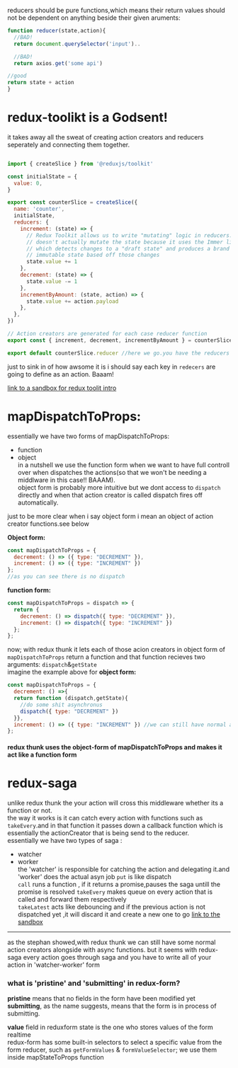 reducers should be pure functions,which means their return values should not be dependent on anything beside their given aruments:
```javascript
function reducer(state,action){
  //BAD!
  return document.querySelector('input')..

  //BAD!
  return axios.get('some api')

//good
return state + action
}
```

# redux-toolikt is a Godsent!
it takes away all the sweat of creating action creators and reducers seperately and connecting them together.
```javascript

import { createSlice } from '@reduxjs/toolkit'

const initialState = {
  value: 0,
}

export const counterSlice = createSlice({
  name: 'counter',
  initialState,
  reducers: {
    increment: (state) => {
      // Redux Toolkit allows us to write "mutating" logic in reducers. It
      // doesn't actually mutate the state because it uses the Immer library,
      // which detects changes to a "draft state" and produces a brand new
      // immutable state based off those changes
      state.value += 1
    },
    decrement: (state) => {
      state.value -= 1
    },
    incrementByAmount: (state, action) => {
      state.value += action.payload
    },
  },
})

// Action creators are generated for each case reducer function
export const { increment, decrement, incrementByAmount } = counterSlice.actions  //vahlaa here are the actions

export default counterSlice.reducer //here we go.you have the reducers
```
just to sink in of how awsome it is i should say each key in `redecers` are going to define as an action. Baaam!

[link to a sandbox for redux toolit intro](https://codesandbox.io/s/redux-toolkit-intro-7dp3kn)


# mapDispatchToProps:
essentially we have two forms of mapDispatchToProps:
* function
* object    
in a nutshell we use the function form when we want to have full controll over when dispatches the actions(so that we won't be needing a middlware in this case!! BAAAM).     
object form is probably more intuitive but we dont access to `dispatch` directly and when that action creator is called dispatch fires off automatically.

just to be more clear when i say object form i mean an object of action creator functions.see below     

__Object form:__
```javascript
const mapDispatchToProps = {
  decrement: () => ({ type: "DECREMENT" }),
  increment: () => ({ type: "INCREMENT" })
};
//as you can see there is no dispatch
```
__function form:__
```javascript
const mapDispatchToProps = dispatch => {
  return {
    decrement: () => dispatch({ type: "DECREMENT" }),
    increment: () => dispatch({ type: "INCREMENT" })
  };
};
```
now; with redux thunk it lets each of those acion creators in object form of `mapDispatchToProps` return a function and that function recieves two arguments: `dispatch`&`getState`   
imagine the example above for __object form:__    
```javascript
const mapDispatchToProps = {
  decrement: () =>{
  return function (dispatch,getState){
    //do some shit asynchronus
    dispatch({ type: "DECREMENT" })
  }},
  increment: () => ({ type: "INCREMENT" }) //we can still have normal action creators with redux thunk
};

```
#### redux thunk uses the object-form of mapDispatchToProps and makes it act like a function form

# redux-saga
unlike redux thunk the your action will cross this middleware whether its a function or not.    
the way it works is it can catch every action with functions such as `takeEvery`.and in that function it passes down a callback function which is essentially the actionCreator that is being send to the reducer.  
essentially we have two types of saga :   
* watcher
* worker    
the 'watcher' is responsible for catching the action and delegating it.and 'worker' does the actual asyn job
`put` is like dispatch    
`call` runs a function , if it returns a promise,pauses the saga untill the promise is resolved
`takeEvery` makes queue on every action that is called and forward them respectively    
`takeLatest` acts like debouncing and if the previous action is not dispatched yet ,it will discard it and create a new one to go
[link to the sandbox](https://codesandbox.io/s/redux-saga-nxwzwj?file=/src/sagas/saga.js)     

---
as the stephan showed,with redux thunk we can still have some normal action creators alongside with async functions. but it seems with redux-saga every action goes through saga and you have to write all of your action in 'watcher-worker' form

### what is 'pristine' and 'submitting' in redux-form?      
__pristine__ means that no fields in the form have been modified yet    
__submitting__, as the name suggests, means that the form is in process of submitting.


__value__ field in reduxform state is the one who stores values of the form realtime    
redux-form has some built-in selectors to select a specific value from the form reducer, such as `getFormValues` & `formValueSelector`; we use them inside mapStateToProps function

